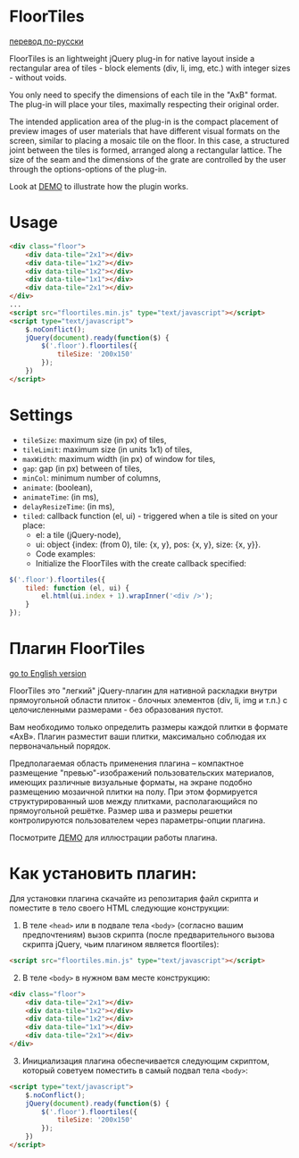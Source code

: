 # FloorTiles
<a href="#Плагин-floortiles">перевод по-русски</a>

FloorTiles is an lightweight jQuery plug-in for native layout inside a rectangular area of ​​tiles - block elements (div, li, img, etc.) with integer sizes - without voids.

You only need to specify the dimensions of each tile in the "AxB" format. The plug-in will place your tiles, maximally respecting their original order.

The intended application area of ​​the plug-in is the compact placement of preview images of user materials that have different visual formats on the screen, similar to placing a mosaic tile on the floor. In this case, a structured joint between the tiles is formed, arranged along a rectangular lattice. The size of the seam and the dimensions of the grate are controlled by the user through the options-options of the plug-in.

Look at [DEMO](https://tontsacom.github.io/floortiles/) to illustrate how the plugin works.

# Usage

```html    
<div class="floor">
	<div data-tile="2x1"></div>
	<div data-tile="1x2"></div>
	<div data-tile="1x2"></div>
	<div data-tile="1x1"></div>
	<div data-tile="2x1"></div>
</div>
...
<script src="floortiles.min.js" type="text/javascript"></script>
<script type="text/javascript">
	$.noConflict();
	jQuery(document).ready(function($) {
		$('.floor').floortiles({
			tileSize: '200x150'
		});
	})
</script>
```

# Settings

- `tileSize`: maximum size (in px) of tiles,
- `tileLimit`: maximum size (in units 1x1) of tiles,
- `maxWidth`: maximum width (in px) of window for tiles,
- `gap`: gap (in px) between of tiles,
- `minCol`: minimum number of columns,
- `animate`: (boolean),
- `animateTime`: (in ms),
- `delayResizeTime`: (in ms),
- `tiled`: callback function (el, ui) - triggered when a tile is sited on your place:
  - el: a tile (jQuery-node),
  - ui: object {index: (from 0), tile: {x, y}, pos: {x, y}, size: {x, y}}.
  - Code examples:
  - Initialize the FloorTiles with the create callback specified:

```js    
$('.floor').floortiles({
	tiled: function (el, ui) {
		el.html(ui.index + 1).wrapInner('<div />');
	}
});
```



# Плагин FloorTiles
<a href="#floortiles">go to English version</a>

FloorTiles это "легкий" jQuery-плагин для нативной раскладки внутри прямоугольной области плиток - блочных элементов (div, li, img и т.п.) с целочисленными размерами - без образования пустот.

Вам необходимо только определить размеры каждой плитки в формате «AxB». Плагин разместит ваши плитки, максимально соблюдая их первоначальный порядок.

Предполагаемая область применения плагина – компактное размещение "превью"-изображений пользовательских материалов, имеющих различные визуальные форматы, на экране подобно размещению мозаичной плитки на полу. При этом формируется структурированный шов между плитками, располагающийся по прямоугольной решётке. Размер шва и размеры решетки контролируются пользователем через параметры-опции плагина.

Посмотрите [ДЕМО](https://tontsacom.github.io/floortiles/) для иллюстрации работы плагина.

# Как установить плагин:

Для установки плагина скачайте из репозитария файл скрипта и поместите в тело своего HTML следующие конструкции:
1.	В теле `<head>` или в подвале тела `<body>` (согласно вашим предпочтениям) вызов скрипта (после предварительного вызова скрипта jQuery, чьим плагином является floortiles):

```html    
<script src="floortiles.min.js" type="text/javascript"></script>
```
2.	В теле `<body>` в нужном вам месте конструкцию:

```html    
<div class="floor">
	<div data-tile="2x1"></div>
	<div data-tile="1x2"></div>
	<div data-tile="1x2"></div>
	<div data-tile="1x1"></div>
	<div data-tile="2x1"></div>
</div>
```
3.	Инициализация плагина обеспечивается следующим скриптом, который советуем поместить в самый подвал тела `<body>`:

```html    
<script type="text/javascript">
	$.noConflict();
	jQuery(document).ready(function($) {
		$('.floor').floortiles({
			tileSize: '200x150'
		});
	})
</script>
```

